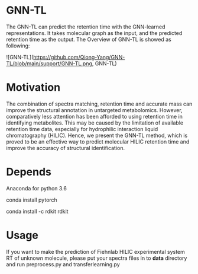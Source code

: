 # GNN-TL
The GNN-TL can  predict the retention time with the GNN-learned representations. It takes molecular graph as the input, and the predicted retention time as the output. The Overview of GNN-TL is showed as following:

![GNN-TL](https://github.com/Qiong-Yang/GNN-TL/blob/main/support/GNN-TL.png, GNN-TL)

# Motivation

The combination of spectra matching, retention time and accurate mass can improve the structural annotation in untargeted metabolomics. However, comparatively less attention has been afforded to using retention time in identifying metabolites. This may be caused by the limitation of available retention time data, especially for hydrophilic interaction liquid chromatography (HILIC). Hence, we present the GNN-TL method, which is proved to be an effective way to predict molecular HILIC retention time and improve the accuracy of structural identification.

# Depends

Anaconda for python 3.6

conda install pytorch

conda install -c rdkit rdkit

# Usage

If you want to make the prediction of Fiehnlab HILIC experimental system RT of unknown molecule, please put your spectra files in to **data** directory and run  preprocess.py and transferlearning.py

